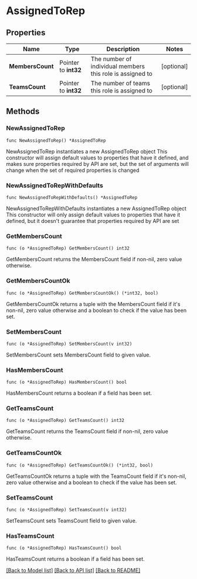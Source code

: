 # AssignedToRep

## Properties

Name | Type | Description | Notes
------------ | ------------- | ------------- | -------------
**MembersCount** | Pointer to **int32** | The number of individual members this role is assigned to | [optional] 
**TeamsCount** | Pointer to **int32** | The number of teams this role is assigned to | [optional] 

## Methods

### NewAssignedToRep

`func NewAssignedToRep() *AssignedToRep`

NewAssignedToRep instantiates a new AssignedToRep object
This constructor will assign default values to properties that have it defined,
and makes sure properties required by API are set, but the set of arguments
will change when the set of required properties is changed

### NewAssignedToRepWithDefaults

`func NewAssignedToRepWithDefaults() *AssignedToRep`

NewAssignedToRepWithDefaults instantiates a new AssignedToRep object
This constructor will only assign default values to properties that have it defined,
but it doesn't guarantee that properties required by API are set

### GetMembersCount

`func (o *AssignedToRep) GetMembersCount() int32`

GetMembersCount returns the MembersCount field if non-nil, zero value otherwise.

### GetMembersCountOk

`func (o *AssignedToRep) GetMembersCountOk() (*int32, bool)`

GetMembersCountOk returns a tuple with the MembersCount field if it's non-nil, zero value otherwise
and a boolean to check if the value has been set.

### SetMembersCount

`func (o *AssignedToRep) SetMembersCount(v int32)`

SetMembersCount sets MembersCount field to given value.

### HasMembersCount

`func (o *AssignedToRep) HasMembersCount() bool`

HasMembersCount returns a boolean if a field has been set.

### GetTeamsCount

`func (o *AssignedToRep) GetTeamsCount() int32`

GetTeamsCount returns the TeamsCount field if non-nil, zero value otherwise.

### GetTeamsCountOk

`func (o *AssignedToRep) GetTeamsCountOk() (*int32, bool)`

GetTeamsCountOk returns a tuple with the TeamsCount field if it's non-nil, zero value otherwise
and a boolean to check if the value has been set.

### SetTeamsCount

`func (o *AssignedToRep) SetTeamsCount(v int32)`

SetTeamsCount sets TeamsCount field to given value.

### HasTeamsCount

`func (o *AssignedToRep) HasTeamsCount() bool`

HasTeamsCount returns a boolean if a field has been set.


[[Back to Model list]](../README.md#documentation-for-models) [[Back to API list]](../README.md#documentation-for-api-endpoints) [[Back to README]](../README.md)


